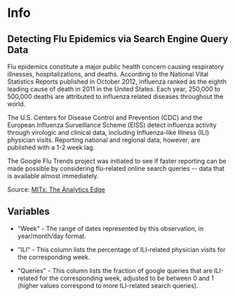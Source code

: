 # Info

## Detecting Flu Epidemics via Search Engine Query Data 

Flu epidemics constitute a major public health concern causing respiratory illnesses, hospitalizations, and deaths. According to the National Vital Statistics Reports published in October 2012, influenza ranked as the eighth leading cause of death in 2011 in the United States. Each year, 250,000 to 500,000 deaths are attributed to influenza related diseases throughout the world.

The U.S. Centers for Disease Control and Prevention (CDC) and the European Influenza Surveillance Scheme (EISS) detect influenza activity through virologic and clinical data, including Influenza-like Illness (ILI) physician visits. Reporting national and regional data, however, are published with a 1-2 week lag.

The Google Flu Trends project was initiated to see if faster reporting can be made possible by considering flu-related online search queries -- data that is available almost immediately.


Source: [MITx: The Analytics Edge](https://www.edx.org/course/analytics-edge-mitx-15-071x-3)


## Variables

* "Week" - The range of dates represented by this observation, in year/month/day format.

* "ILI" - This column lists the percentage of ILI-related physician visits for the corresponding week.

* "Queries" - This column lists the fraction of google queries that are ILI-related for the corresponding week, adjusted to be between 0 and 1 (higher values correspond to more ILI-related search queries).
